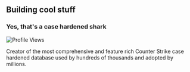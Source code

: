 ## Building cool stuff
### Yes, that's a case hardened shark
![Profile Views](https://komarev.com/ghpvc/?username=dnsmits&color=blue)

Creator of the most comprehensive and feature rich Counter Strike case hardened database used by hundreds of thousands and adopted by millions.
